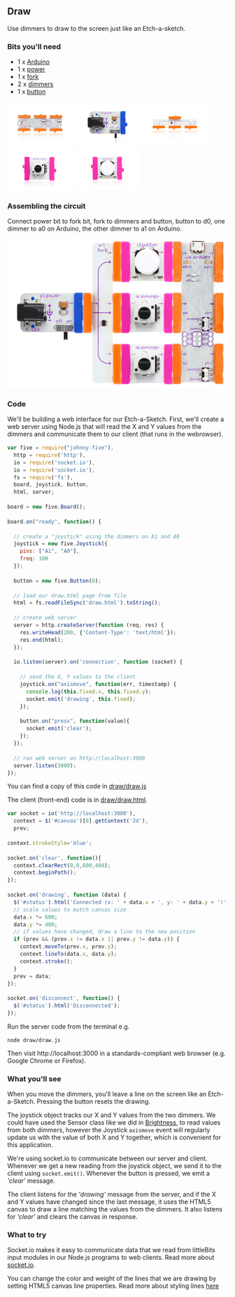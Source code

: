 ## Draw

Use dimmers to draw to the screen just like an Etch-a-sketch.

### Bits you'll need

* 1 x [Arduino](http://littlebits.cc/bits/arduino)
* 1 x [power](http://littlebits.cc/bits/littlebits-power)
* 1 x [fork](http://littlebits.cc/bits/fork)
* 2 x [dimmers](http://littlebits.cc/bits/dimmer)
* 1 x [button](http://littlebits.cc/bits/button)

![image](../images/arduino.jpg)
![image](../images/power.jpg)
![image](../images/fork.jpg)
![image](../images/dimmer.jpg)
![image](../images/button.jpg)

### Assembling the circuit

Connect power bit to fork bit, fork to dimmers and button, button to d0, one dimmer to a0 on Arduino, the other dimmer to a1 on Arduino.

![image](../images/draw.jpg)

### Code

We'll be building a web interface for our Etch-a-Sketch. First, we'll create a web server using Node.js that will read the X and Y values from the dimmers and communicate them to our client (that runs in the webrowser).

```javascript
var five = require("johnny-five"), 
  http = require('http'),
  io = require('socket.io'),
  io = require('socket.io'),
  fs = require('fs'),
  board, joystick, button,
  html, server;

board = new five.Board();

board.on("ready", function() {

  // create a "joystick" using the dimmers on A1 and A0
  joystick = new five.Joystick({
    pins: ["A1", "A0"],
    freq: 100
  });

  button = new five.Button(0);

  // load our draw.html page from file
  html = fs.readFileSync('draw.html').toString();

  // create web server 
  server = http.createServer(function (req, res) { 
    res.writeHead(200, {'Content-Type': 'text/html'});
    res.end(html);
  });

  io.listen(server).on('connection', function (socket) {
    
    // send the X, Y values to the client
    joystick.on("axismove", function(err, timestamp) {
      console.log(this.fixed.x, this.fixed.y);
      socket.emit('drawing', this.fixed);
    });

    button.on("press", function(value){
      socket.emit('clear');
    });
  });
  
  // run web server on http://localhost:3000
  server.listen(3000);
});
```

You can find a copy of this code in [draw/draw.js](./draw.js)

The client (front-end) code is in [draw/draw.html](./draw.html).

```javascript
var socket = io('http://localhost:3000'),
  context = $('#canvas')[0].getContext('2d'),
  prev;

context.strokeStyle='blue';

socket.on('clear', function(){
  context.clearRect(0,0,600,400);
  context.beginPath();
});

socket.on('drawing', function (data) {
  $('#status').html('Connected (x: ' + data.x + ', y: ' + data.y + ')');
  // scale values to match canvas size
  data.x *= 600;
  data.y *= 400;
  // if values have changed, draw a line to the new position
  if (prev && (prev.x != data.x || prev.y != data.y)) {
    context.moveTo(prev.x, prev.y);
    context.lineTo(data.x, data.y);
    context.stroke();    
  }
  prev = data;
});

socket.on('disconnect', function() {
  $('#status').html('Disconnected');
});
```

Run the server code from the terminal e.g.

    node draw/draw.js

Then visit http://localhost:3000 in a standards-compliant web browser (e.g. Google Chrome or Firefox).

### What you'll see

When you move the dimmers, you'll leave a line on the screen like an Etch-a-Sketch. Pressing the button resets the drawing.

The joystick object tracks our X and Y values from the two dimmers. We could have used the Sensor class like we did in [Brightness](../brightness/instructions.md), to read values from both dimmers, however the Joystick `axismove` event will regularly update us with the value of both X and Y together, which is convenient for this application. 

We're using socket.io to communicate between our server and client. Whenever we get a new reading from the joystick object, we send it to the client using `socket.emit()`. Whenever the button is pressed, we emit a _'clear'_ message.

The client listens for the _'drawing'_ message from the server, and if the X and Y values have changed since the last message, it uses the HTML5 canvas to draw a line matching the values from the dimmers. It also listens for _'clear'_ and clears the canvas in response.

### What to try

Socket.io makes it easy to communicate data that we read from littleBits input modules in our Node.js programs to web clients. Read more about [socket.io](http://socket.io/docs/).

You can change the color and weight of the lines that we are drawing by setting HTML5 canvas line properties. Read more about styling lines [here](https://developer.mozilla.org/en-US/docs/Web/API/Canvas_API/Tutorial/Applying_styles_and_colors#Line_styles)

